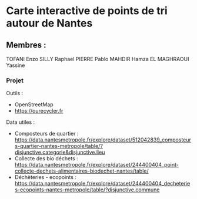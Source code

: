 # Carte interactive de points de tri autour de Nantes

## Membres :
TOFANI Enzo
SILLY Raphael
PIERRE Pablo
MAHDIR Hamza
EL MAGHRAOUI Yassine

### Projet
Outils : 
- OpenStreetMap
- https://ourecycler.fr 

Data utiles :
- Composteurs de quartier : https://data.nantesmetropole.fr/explore/dataset/512042839_composteurs-quartier-nantes-metropole/table/?disjunctive.categorie&disjunctive.lieu
- Collecte des bio déchets : https://data.nantesmetropole.fr/explore/dataset/244400404_point-collecte-dechets-alimentaires-biodechet-nantes/table/
- Déchèteries - ecopoints : https://data.nantesmetropole.fr/explore/dataset/244400404_decheteries-ecopoints-nantes-metropole/table/?disjunctive.commune


